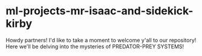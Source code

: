 # ml-projects-mr-isaac-and-sidekick-kirby
Howdy partners! I'd like to take a moment to welcome y'all to our repository! Here we'll be delving into the mysteries of PREDATOR-PREY SYSTEMS!

